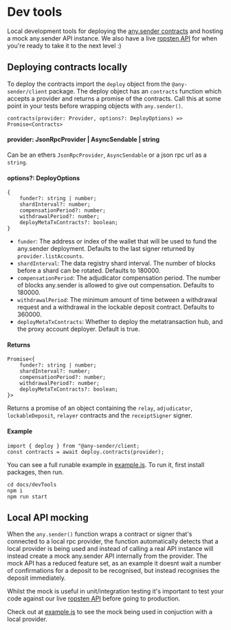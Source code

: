 # Dev tools

Local development tools for deploying the [any.sender contracts](https://github.com/PISAresearch/contracts.any.sender) and hosting a mock any.sender API instance. We also have a live [ropsten API](../addresses.md) for when you're ready to take it to the next level :)

## Deploying contracts locally

To deploy the contracts import the `deploy` object from the `@any-sender/client` package.  The deploy object has an `contracts` function which accepts a provider and returns a promise of the contracts. Call this at some point in your tests before wrapping objects with `any.sender()`.

```
contracts(provider: Provider, options?: DeployOptions) => Promise<Contracts>
```

#### provider: JsonRpcProvider | AsyncSendable | string
Can be an ethers `JsonRpcProvider`, `AsyncSendable` or a json rpc url as a `string`.

#### options?: DeployOptions
```
{
    funder?: string | number;
    shardInterval?: number;
    compensationPeriod?: number;
    withdrawalPeriod?: number;
    deployMetaTxContracts?: boolean;
}
```

* `funder`: The address or index of the wallet that will be used to fund the any.sender deployment. Defaults to the last signer returned by `provider.listAccounts`.
* `shardInterval`: The data registry shard interval. The number of blocks before a shard can be rotated. Defaults to 180000.
* `compensationPeriod`: The adjudicator compensation period. The number of blocks any.sender is allowed to give out compensation. Defaults to 180000.
* `withdrawalPeriod`: The minimum amount of time between a withdrawal request and a withdrawal in the lockable deposit contract. Defaults to 360000.
* `deployMetaTxContracts`: Whether to deploy the metatransaction hub, and the proxy account deployer. Default is true.

#### Returns
```
Promise<{
    funder?: string | number;
    shardInterval?: number;
    compensationPeriod?: number;
    withdrawalPeriod?: number;
    deployMetaTxContracts?: boolean;
}>
```
Returns a promise of an object containing the `relay`, `adjudicator`, `lockableDeposit`, `relayer` contracts and the `receiptSigner` signer.

#### Example
```
import { deploy } from "@any-sender/client;
const contracts = await deploy.contracts(provider);
```
You can see a full runable example in [example.js](./example.js). To run it, first install packages, then run.
```
cd docs/devTools
npm i
npm run start
```

## Local API mocking
When the `any.sender()` function wraps a contract or signer that's connected to a local rpc provider, the function automatically detects that a local provider is being used and instead of calling a real API instance will instead create a mock any.sender API internally from the provider. The mock API has a reduced feature set, as an example it doesnt wait a number of confirmations for a deposit to be recognised, but instead recognises the deposit immediately. 

Whilst the mock is useful in unit/integration testing it's important to test your code against our live [ropsten API](../addresses.md) before going to production. 

Check out at [example.js](./example.js) to see the mock being used in conjuction with a local provider.
